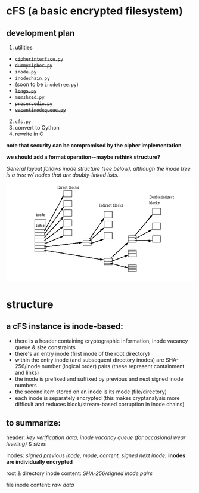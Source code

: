 # cFS (a basic encrypted filesystem)
## development plan
1. utilities
  - ~~`cipherinterface.py`~~
  - ~~`dummycipher.py`~~
  - ~~`inode.py`~~
  - `inodechain.py`
  - (soon to be `inodetree.py`)
  - ~~`longs.py`~~
  - ~~`memshred.py`~~
  - ~~`preservedio.py`~~
  - ~~`vacantinodequeue.py`~~
2. `cfs.py`
3. convert to Cython
4. rewrite in C

**note that security can be compromised by the cipher implementation**

**we should add a format operation--maybe rethink structure?**

*General layout follows inode structure (see below), although the inode tree is a tree w/ nodes that are doubly-linked lists.*
![](tmp.png?raw=true)

# structure

## a cFS instance is inode-based:
- there is a header containing cryptographic information, inode vacancy queue & size constraints
- there's an entry inode (first inode of the root directory)
- within the entry inode (and subsequent directory inodes) are SHA-256/inode number (logical order) pairs (these represent containment and links)
- the inode is prefixed and suffixed by previous and next signed inode numbers
- the second item stored on an inode is its mode (file/directory)
- each inode is separately encrypted (this makes cryptanalysis more difficult and reduces block/stream-based corruption in inode chains)

## to summarize:
header: *key verification data, inode vacancy queue (for occasional wear leveling) & sizes*

inodes: *signed previous inode, mode, content, signed next inode*; **inodes are individually encrypted**

root & directory inode content: *SHA-256/signed inode pairs*

file inode content: *raw data*

